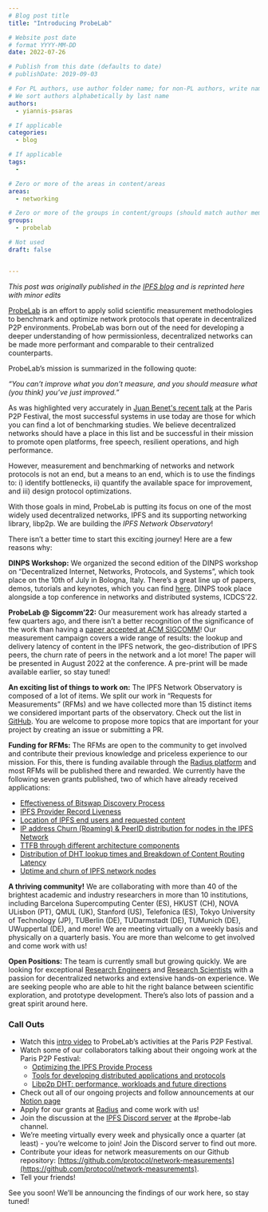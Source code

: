 ```yaml
---
# Blog post title
title: "Introducing ProbeLab"

# Website post date
# format YYYY-MM-DD
date: 2022-07-26

# Publish from this date (defaults to date)
# publishDate: 2019-09-03

# For PL authors, use author folder name; for non-PL authors, write name as in paper within ""
# We sort authors alphabetically by last name
authors:
  - yiannis-psaras

# If applicable
categories:
  - blog

# If applicable
tags:
  -

# Zero or more of the areas in content/areas
areas:
  - networking

# Zero or more of the groups in content/groups (should match author membership)
groups:
  - probelab

# Not used
draft: false


---
```


*This post was originally published in the [IPFS blog](https://blog.ipfs.io/2022-06-15-probelab/) and is reprinted here with minor edits*

[ProbeLab](/groups/probelab) is an effort to apply solid scientific measurement methodologies to benchmark and optimize network protocols that operate in decentralized P2P environments. ProbeLab was born out of the need for developing a deeper understanding of how permissionless, decentralized networks can be made more performant and comparable to their centralized counterparts.

ProbeLab’s mission is summarized in the following quote:

_“You can’t improve what you don’t measure, and you should measure what (you think) you’ve just improved.”_

As was highlighted very accurately in [Juan Benet's recent talk](https://youtu.be/jH9BkLTxhp8) at the Paris P2P Festival, the most successful systems in use today are those for which you can find a lot of benchmarking studies. We believe decentralized networks should have a place in this list and be successful in their mission to promote open platforms, free speech, resilient operations, and high performance.

However, measurement and benchmarking of networks and network protocols is not an end, but a means to an end, which is to use the findings to: i) identify bottlenecks, ii) quantify the available space for improvement, and iii) design protocol optimizations.

With those goals in mind, ProbeLab is putting its focus on one of the most widely used decentralized networks, IPFS and its supporting networking library, libp2p. We are building the _IPFS Network Observatory_!

There isn’t a better time to start this exciting journey! Here are a few reasons why:

**DINPS Workshop:** We organized the second edition of the DINPS workshop on “Decentralized Internet, Networks, Protocols, and Systems”, which took place on the 10th of July in Bologna, Italy. There’s a great line up of papers, demos, tutorials and keynotes, which you can find [here](/sites/dinps/). DINPS took place alongside a top conference in networks and distributed systems, ICDCS’22.

**ProbeLab @ Sigcomm’22:** Our measurement work has already started a few quarters ago, and there isn’t a better recognition of the significance of the work than having a [paper accepted at ACM SIGCOMM](/publications/design-and-evaluation-of-ipfs-a-storage-layer-for-the-decentralized-web/)! Our measurement campaign covers a wide range of results: the lookup and delivery latency of content in the IPFS network, the geo-distribution of IPFS peers, the churn rate of peers in the network and a lot more! The paper will be presented in August 2022 at the conference. A pre-print will be made available earlier, so stay tuned!

**An exciting list of things to work on:** The IPFS Network Observatory is composed of a lot of items. We split our work in “Requests for Measurements” (RFMs) and we have collected more than 15 distinct items we considered important parts of the observatory. Check out the list in [GitHub](https://github.com/protocol/network-measurements). You are welcome to propose more topics that are important for your project by creating an issue or submitting a PR.

**Funding for RFMs:** The RFMs are open to the community to get involved and contribute their previous knowledge and priceless experience to our mission. For this, there is funding available through the [Radius platform](https://app.radius.space/) and most RFMs will be published there and rewarded. We currently have the following seven grants published, two of which have already received applications:

* [Effectiveness of Bitswap Discovery Process](https://www.dgm.xyz/grants/MQS2icjXKGJ8jy2bqS8W)
* [IPFS Provider Record Liveness](https://www.dgm.xyz/grants/KUBoJvi8Byos9nt3s2Lt)
* [Location of IPFS end users and requested content](https://www.dgm.xyz/grants/t7p9MzZNxCkWV171uBzm)
* [IP address Churn (Roaming) & PeerID distribution for nodes in the IPFS Network](https://www.dgm.xyz/grants/bs6rbWLGJRnICtgjU0LS)
* [TTFB through different architecture components](https://www.dgm.xyz/grants/g5riWRq4BkhDvl9vsjda)
* [Distribution of DHT lookup times and Breakdown of Content Routing Latency](https://www.dgm.xyz/grants/cieOsJkIqWSQkk9obsrO)
* [Uptime and churn of IPFS network nodes](https://www.dgm.xyz/grants/MQS2icjXKGJ8jy2bqS8W)

**A thriving community!** We are collaborating with more than 40 of the brightest academic and industry researchers in more than 10 institutions, including Barcelona Supercomputing Center (ES), HKUST (CH), NOVA ULisbon (PT), QMUL (UK), Stanford (US), Telefonica (ES), Tokyo University of Technology (JP), TUBerlin (DE), TUDarmstadt (DE), TUMunich (DE), UWuppertal (DE), and more! We are meeting virtually on a weekly basis and physically on a quarterly basis. You are more than welcome to get involved and come work with us!

**Open Positions:** The team is currently small but growing quickly. We are looking for exceptional [Research Engineers](https://boards.greenhouse.io/protocollabs/jobs/4283928004) and [Research Scientists](https://boards.greenhouse.io/protocollabs/jobs/4283974004) with a passion for decentralized networks and extensive hands-on experience. We are seeking people who are able to hit the right balance between scientific exploration, and prototype development. There’s also lots of passion and a great spirit around here.

### Call Outs

* Watch this [intro video](/talks/ipfs-network-measurements-and-improvements-opportunities) to ProbeLab’s activities at the Paris P2P Festival.
* Watch some of our collaborators talking about their ongoing work at the Paris P2P Festival:
  * [Optimizing the IPFS Provide Process](https://www.youtube.com/watch?v=wbY-MueAfXg&list=PLNeNFYqVeWnNy8KdZOdOTlzSkKoBWyfqO)
  * [Tools for developing distributed applications and protocols](https://www.youtube.com/watch?v=MvyyuMxsKqk&list=PLNeNFYqVeWnNy8KdZOdOTlzSkKoBWyfqO)
  * [Libp2p DHT: performance, workloads and future directions](https://www.youtube.com/watch?v=RPO1zCqsxY0&list=PLNeNFYqVeWnNy8KdZOdOTlzSkKoBWyfqO)
* Check out all of our ongoing projects and follow announcements at our [Notion page](https://www.notion.so/pl-strflt/ProbeLab-Protocol-Benchmarking-Optimization-a63238fd1b184d6f8fea4bb38d975208)
* Apply for our grants at [Radius](https://app.radius.space/) and come work with us!
* Join the discussion at the [IPFS Discord server](https://discord.gg) at the #probe-lab channel.
* We’re meeting virtually every week and physically once a quarter (at least) - you’re welcome to join! Join the Discord server to find out more.
* Contribute your ideas for network measurements on our Github repository: [https://github.com/protocol/network-measurements](https://github.com/protocol/network-measurements).
* Tell your friends!

See you soon! We’ll be announcing the findings of our work here, so stay tuned!
